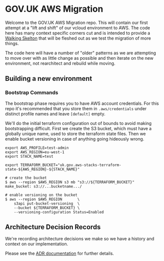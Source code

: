 # GOV.UK AWS Migration

Welcome to the GOV.UK AWS Migration repo. This will contain our first attempt at a "lift and shift"
of our vcloud environment to AWS. The code here has many context specific corners cut
and is intended to provide a [Walking Skelton](http://alistair.cockburn.us/Walking+skeleton)
that will be fleshed out as we test the migration of more things.

The code here will have a number of "older" patterns as we are attempting to move over
with as little change as possible and then iterate on the new environment, not
rearchitect and rebuild while moving.

## Building a new environment

### Bootstrap Commands

The bootstrap phase requires you to have AWS account credentials. For
this repo it's recommended that you store them in `.aws/credentials`
under distinct profile names and leave `[default]` empty.

We'll do the initial terraform configuration out of bounds to avoid
making bootstrapping difficult. First we create the S3 bucket, which
must have a globally unique name, used to store the terraform state
files. Then we enable bucket versioning in case of anything going
hideously wrong.

    export AWS_PROFILE=test-admin
    export AWS_REGION=eu-west-1
    export STACK_NAME=test

    export TERRAFORM_BUCKET="uk.gov.aws-stacks-terraform-state-${AWS_REGION}-${STACK_NAME}"

    # create the bucket
    $ aws --region $AWS_REGION s3 mb "s3://${TERRAFORM_BUCKET}"
    make_bucket: s3://...bucketname.../

    # enable versioning on the bucket
    $ aws --region $AWS_REGION       \
        s3api put-bucket-versioning  \
        --bucket ${TERRAFORM_BUCKET} \
        --versioning-configuration Status=Enabled

## Architecture Decision Records

We're recording architecture decisions we make so we have a history and context
on our implementation.

Please see the [ADR documentation](doc/architecture/README.md) for further details.
